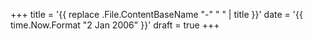 +++
title = '{{ replace .File.ContentBaseName "-" " " | title }}'
date = '{{ time.Now.Format "2 Jan 2006" }}'
draft = true
+++
